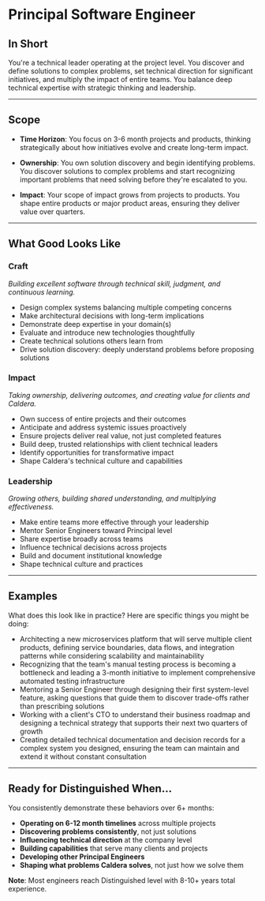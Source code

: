 # Principal Software Engineer

## In Short

You're a technical leader operating at the project level. You discover and define solutions to complex problems, set technical direction for significant initiatives, and multiply the impact of entire teams. You balance deep technical expertise with strategic thinking and leadership.

---

## Scope

- **Time Horizon**: You focus on 3-6 month projects and products, thinking strategically about how initiatives evolve and create long-term impact.

- **Ownership**: You own solution discovery and begin identifying problems. You discover solutions to complex problems and start recognizing important problems that need solving before they're escalated to you.

- **Impact**: Your scope of impact grows from projects to products. You shape entire products or major product areas, ensuring they deliver value over quarters.

---

## What Good Looks Like

### Craft
*Building excellent software through technical skill, judgment, and continuous learning.*

- Design complex systems balancing multiple competing concerns
- Make architectural decisions with long-term implications
- Demonstrate deep expertise in your domain(s)
- Evaluate and introduce new technologies thoughtfully
- Create technical solutions others learn from
- Drive solution discovery: deeply understand problems before proposing solutions

### Impact
*Taking ownership, delivering outcomes, and creating value for clients and Caldera.*

- Own success of entire projects and their outcomes
- Anticipate and address systemic issues proactively
- Ensure projects deliver real value, not just completed features
- Build deep, trusted relationships with client technical leaders
- Identify opportunities for transformative impact
- Shape Caldera's technical culture and capabilities

### Leadership
*Growing others, building shared understanding, and multiplying effectiveness.*

- Make entire teams more effective through your leadership
- Mentor Senior Engineers toward Principal level
- Share expertise broadly across teams
- Influence technical decisions across projects
- Build and document institutional knowledge
- Shape technical culture and practices

---

## Examples

What does this look like in practice? Here are specific things you might be doing:

- Architecting a new microservices platform that will serve multiple client products, defining service boundaries, data flows, and integration patterns while considering scalability and maintainability
- Recognizing that the team's manual testing process is becoming a bottleneck and leading a 3-month initiative to implement comprehensive automated testing infrastructure
- Mentoring a Senior Engineer through designing their first system-level feature, asking questions that guide them to discover trade-offs rather than prescribing solutions
- Working with a client's CTO to understand their business roadmap and designing a technical strategy that supports their next two quarters of growth
- Creating detailed technical documentation and decision records for a complex system you designed, ensuring the team can maintain and extend it without constant consultation

---

## Ready for Distinguished When...

You consistently demonstrate these behaviors over 6+ months:

- **Operating on 6-12 month timelines** across multiple projects
- **Discovering problems consistently**, not just solutions
- **Influencing technical direction** at the company level
- **Building capabilities** that serve many clients and projects
- **Developing other Principal Engineers**
- **Shaping what problems Caldera solves**, not just how we solve them

**Note**: Most engineers reach Distinguished level with 8-10+ years total experience.

